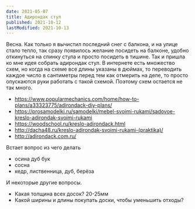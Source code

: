 ```yaml
---
date: 2021-05-07
title: Адирондак стул
published: 2021-10-12
lastModified: 2021-10-13
---
```


Весна. Как только я вычистил последний снег с балкона, и на улице стало тепло, так сразу появилось желание посидеть на балконе, удобно откинуться на спинку стула и просто посидеть в тишине. Так и пришла ко мне идея собрать адирондак стул. В интернете есть множество схем, но когда на схеме все длины указаны в дюймах, то переводить каждое число в сантиметры перед тем как отмерить на деле, то просто опускаются руки работать с такой схемой. Поэтому схем остается не так много.

- https://www.popularmechanics.com/home/how-to-plans/a33323775/adirondack-diy-plans/
- https://prosamodelki.ru/samodelki/mebel-svoimi-rukami/sadovoe-kreslo-adirondak-svoimi-rukami
- https://woodschool.ru/kreslo-adirondack.html
- http://dacha48.ru/kreslo-adirondak-svoimi-rukami-(praktika)/
- http://adirondack.com.ru/

Встает вопрос из чего делать

- осина дуб бук
- сосна
- кедр, лиственница, дуб, берёза

И некоторые другие вопросы. 

- Какая толщина всех досок? 20-25мм
- Какой ширины и длины покупать доски, чтобы уменьшить отходы?
